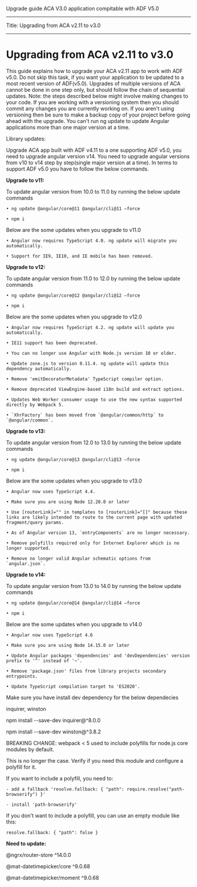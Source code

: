 Upgrade guide ACA V3.0 application compitable with ADF V5.0

---

Title: Upgrading from ACA v2.11 to v3.0

---

# Upgrading from ACA v2.11 to v3.0

This guide explains how to upgrade your ACA v2.11 app to work with ADF v5.0.
Do not skip this task, if you want your application to be updated to a most recent version of ADF(v5.0). Upgrades of multiple versions of ACA cannot be done in one step only, but should follow the chain of sequential updates.
Note: the steps described below might involve making changes to your code. If you are working with a versioning system then you should commit any changes you are currently working on. If you aren't using versioning then be sure to make a backup copy of your project before going ahead with the upgrade.
You can't run ng update to update Angular applications more than one major version at a time.

Library updates:

Upgrade ACA app built with ADF v4.11 to a one supporting ADF v5.0, you need to upgrade angular version v14. You need to upgrade angular versions from v10 to v14 step by step(single major version at a time). In terms to support ADF v5.0 you have to follow the below commands.


**Upgrade to v11:**

To update angular version from 10.0 to 11.0 by running the below update commands

    • ng update @angular/core@11 @angular/cli@11 –force
    
    • npm i
      
      
Below are the some updates when you upgrade to v11.0

    • Angular now requires TypeScript 4.0. ng update will migrate you automatically.
    
    • Support for IE9, IE10, and IE mobile has been removed.



**Upgrade to v12:**

To update angular version from 11.0 to 12.0 by running the below update commands

    • ng update @angular/core@12 @angular/cli@12 –force
    
    • npm i
    
Below are the some updates when you upgrade to v12.0

    • Angular now requires TypeScript 4.2. ng update will update you automatically.
    
    • IE11 support has been deprecated.
    
    • You can no longer use Angular with Node.js version 10 or older.
    
    • Update zone.js to version 0.11.4. ng update will update this dependency automatically.
    
    • Remove 'emitDecoratorMetadata' TypeScript compiler option.
    
    • Remove deprecated ViewEngine-based i18n build and extract options.
    
    • Updates Web Worker consumer usage to use the new syntax supported directly by Webpack 5.
    
    • `XhrFactory` has been moved from `@angular/common/http` to `@angular/common`.



**Upgrade to v13:**

To update angular version from 12.0 to 13.0 by running the below update commands

    • ng update @angular/core@13 @angular/cli@13 –force
    
    • npm i
    
Below are the some updates when you upgrade to v13.0

    • Angular now uses TypeScript 4.4.
    
    • Make sure you are using Node 12.20.0 or later
    
    • Use [routerLink]="" in templates to [routerLink]="[]" because these links are likely intended to route to the current page with updated fragment/query params.
    
    • As of Angular version 13, `entryComponents` are no longer necessary.
    
    • Remove polyfills required only for Internet Explorer which is no longer supported.
    
    • Remove no longer valid Angular schematic options from `angular.json`.



**Upgrade to v14:**

To update angular version from 13.0 to 14.0 by running the below update commands

    • ng update @angular/core@14 @angular/cli@14 –force
    
    • npm i
    
Below are the some updates when you upgrade to v14.0

    • Angular now uses TypeScript 4.6
    
    • Make sure you are using Node 14.15.0 or later
    
    • Update Angular packages 'dependencies' and 'devDependencies' version prefix to '^' instead of '~'.
    
    • Remove 'package.json' files from library projects secondary entrypoints.
    
    • Update TypeScript compilation target to 'ES2020'.


Make sure you have install dev dependency for the below dependecies

inquirer, winston

npm install --save-dev inquirer@^8.0.0

npm install --save-dev winston@^3.8.2


BREAKING CHANGE: webpack < 5 used to include polyfills for node.js core modules by default.

This is no longer the case. Verify if you need this module and configure a polyfill for it.

If you want to include a polyfill, you need to:

	- add a fallback 'resolve.fallback: { "path": require.resolve("path-browserify") }'
    
	- install 'path-browserify'
    
If you don't want to include a polyfill, you can use an empty module like this:

	resolve.fallback: { "path": false }



**Need to update:**

@ngrx/router-store    			  ^14.0.0

@mat-datetimepicker/core		  ^9.0.68

@mat-datetimepicker/moment		^9.0.68
